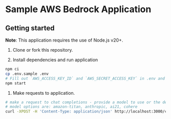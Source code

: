 # Sample AWS Bedrock Application

## Getting started
**Note**: This application requires the use of Node.js v20+.

 1. Clone or fork this repository.

 1. Install dependencies and run application

```sh
npm ci
cp .env.sample .env
# Fill out `AWS_ACCESS_KEY_ID` and `AWS_SECRET_ACCESS_KEY` in .env and save 
npm start
```

 1. Make requests to application.

 ```sh
# make a request to chat completions - provide a model to use or the default amazon-titan model will be used
# model options are: amazon-titan, anthropic, ai21, cohere
curl -XPOST -H 'Content-Type: application/json' http://localhost:3000/chat-completion -d '{"message":"How much would could a woodchuck chuck if a woodchuck could chuck wood?", "model": "amazon-titan"}'
```